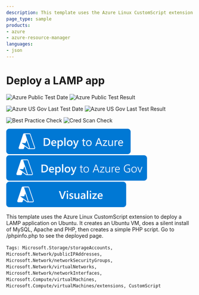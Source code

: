 ```yaml
---
description: This template uses the Azure Linux CustomScript extension to deploy an application. It creates an Ubuntu VM, does a silent install of MySQL, Apache and PHP, then creates a simple PHP script.
page_type: sample
products:
- azure
- azure-resource-manager
languages:
- json
---
```

# Deploy a LAMP app

![Azure Public Test Date](https://azurequickstartsservice.blob.core.windows.net/badges/demos/lamp-app/PublicLastTestDate.svg)
![Azure Public Test Result](https://azurequickstartsservice.blob.core.windows.net/badges/demos/lamp-app/PublicDeployment.svg)

![Azure US Gov Last Test Date](https://azurequickstartsservice.blob.core.windows.net/badges/demos/lamp-app/FairfaxLastTestDate.svg)
![Azure US Gov Last Test Result](https://azurequickstartsservice.blob.core.windows.net/badges/demos/lamp-app/FairfaxDeployment.svg)

![Best Practice Check](https://azurequickstartsservice.blob.core.windows.net/badges/demos/lamp-app/BestPracticeResult.svg)
![Cred Scan Check](https://azurequickstartsservice.blob.core.windows.net/badges/demos/lamp-app/CredScanResult.svg)

[![Deploy To Azure](https://raw.githubusercontent.com/Azure/azure-quickstart-templates/master/1-CONTRIBUTION-GUIDE/images/deploytoazure.svg?sanitize=true)](https://portal.azure.com/#create/Microsoft.Template/uri/https%3A%2F%2Fraw.githubusercontent.com%2FAzure%2Fazure-quickstart-templates%2Fmaster%2Fdemos%2Flamp-app%2Fazuredeploy.json)
[![Deploy To Azure US Gov](https://raw.githubusercontent.com/Azure/azure-quickstart-templates/master/1-CONTRIBUTION-GUIDE/images/deploytoazuregov.svg?sanitize=true)](https://portal.azure.us/#create/Microsoft.Template/uri/https%3A%2F%2Fraw.githubusercontent.com%2FAzure%2Fazure-quickstart-templates%2Fmaster%2Fdemos%2Flamp-app%2Fazuredeploy.json)
[![Visualize](https://raw.githubusercontent.com/Azure/azure-quickstart-templates/master/1-CONTRIBUTION-GUIDE/images/visualizebutton.svg?sanitize=true)](http://armviz.io/#/?load=https%3A%2F%2Fraw.githubusercontent.com%2FAzure%2Fazure-quickstart-templates%2Fmaster%2Fdemos%2Flamp-app%2Fazuredeploy.json)

This template uses the Azure Linux CustomScript extension to deploy a LAMP application on Ubuntu. It creates an Ubuntu VM, does a silent install of MySQL, Apache and PHP, then creates a simple PHP script.  Go to /phpinfo.php to see the deployed page.

`Tags: Microsoft.Storage/storageAccounts, Microsoft.Network/publicIPAddresses, Microsoft.Network/networkSecurityGroups, Microsoft.Network/virtualNetworks, Microsoft.Network/networkInterfaces, Microsoft.Compute/virtualMachines, Microsoft.Compute/virtualMachines/extensions, CustomScript`
